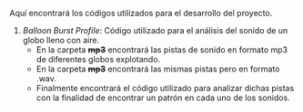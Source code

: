 Aquí encontrará los códigos utilizados para el desarrollo del proyecto.

1. <i>Balloon Burst Profile</i>: Código utilizado para el análisis del sonido de un globo lleno con aire.
   - En la carpeta <s><b>mp3</b></s> encontrará las pistas de sonido en formato mp3 de diferentes globos explotando.
   - En la carpeta <s><b>mp3</b></s> encontrará las mismas pistas pero en formato .wav.
   - Finalmente encontrará el código utilizado para analizar dichas pistas con la finalidad de encontrar un patrón en cada uno de los sonidos.
